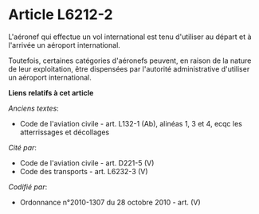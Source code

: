 # Article L6212-2

L'aéronef qui effectue un vol international est tenu d'utiliser au départ et à l'arrivée un aéroport international.

Toutefois, certaines catégories d'aéronefs peuvent, en raison de la nature de leur exploitation, être dispensées par
l'autorité administrative d'utiliser un aéroport international.

**Liens relatifs à cet article**

_Anciens textes_:

  - Code de l'aviation civile - art. L132-1 (Ab), alinéas 1, 3 et 4, ecqc les atterrissages et décollages

_Cité par_:

  - Code de l'aviation civile - art. D221-5 (V)
  - Code des transports - art. L6232-3 (V)

_Codifié par_:

  - Ordonnance n°2010-1307 du 28 octobre 2010 - art. (V)
